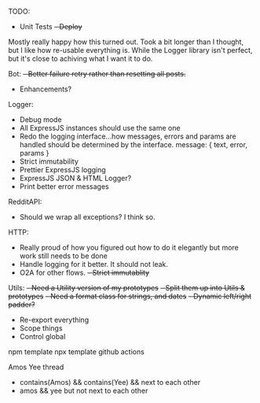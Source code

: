 TODO:
- Unit Tests
~~- Deploy~~

Mostly really happy how this turned out. Took a bit longer than I thought, but I like how re-usable everything is. While the Logger library isn't perfect, but it's close to achiving what I want it to do.
 
Bot:
~~- Better failure retry rather than resetting all posts.~~
- Enhancements? 

Logger:
- Debug mode
- All ExpressJS instances should use the same one
- Redo the logging interface...how messages, errors and params are handled should be determined by the interface.
message: { text, error, params }
- Strict immutability
- Prettier ExpressJS logging
- ExpressJS JSON & HTML Logger?
- Print better error messages

RedditAPI:
- Should we wrap all exceptions? I think so.

HTTP:
- Really proud of how you figured out how to do it elegantly but more work still needs to be done
- Handle logging for it better. It should not leak.
- O2A for other flows.
~~- Strict immutablity~~

Utils:
~~- Need a Utility version of my prototypes~~
~~- Split them up into Utils & prototypes~~
~~- Need a format class for strings, and dates~~
~~- Dynamic left/right padder?~~
- Re-export everything
- Scope things
- Control global

npm template
npx template
github actions

Amos Yee thread
- contains(Amos) && contains(Yee) && next to each other
- amos && yee but not next to each other
